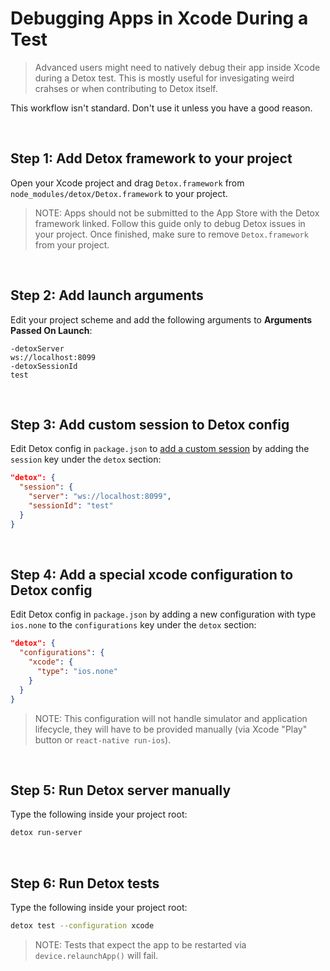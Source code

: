 # Debugging Apps in Xcode During a Test

> Advanced users might need to natively debug their app inside Xcode during a Detox test. This is mostly useful for invesigating weird crahses or when contributing to Detox itself.

This workflow isn't standard. Don't use it unless you have a good reason.

<br>

## Step 1: Add Detox framework to your project

Open your Xcode project and drag `Detox.framework` from `node_modules/detox/Detox.framework` to your project.

> NOTE: Apps should not be submitted to the App Store with the Detox framework linked. Follow this guide only to debug Detox issues in your project. Once finished, make sure to remove `Detox.framework` from your project.

<br>

## Step 2: Add launch arguments

Edit your project scheme and add the following arguments to **Arguments Passed On Launch**:
	
```
-detoxServer
ws://localhost:8099
-detoxSessionId
test
```

<br>

## Step 3: Add custom session to Detox config

Edit Detox config in `package.json` to [add a custom session](/docs/APIRef.Configuration.md#server-configuration) by adding the `session` key under the `detox` section:

```json
"detox": {
  "session": {
    "server": "ws://localhost:8099",
    "sessionId": "test"
  }
}
```

<br>

## Step 4: Add a special xcode configuration to Detox config

Edit Detox config in `package.json` by adding a new configuration with type `ios.none` to the `configurations` key under the `detox` section:

```json
"detox": {
  "configurations": {
    "xcode": {
      "type": "ios.none"
    }
  }
}
```

> NOTE: This configuration will not handle simulator and application lifecycle, they will have to be provided manually (via Xcode "Play" button or `react-native run-ios`).

<br>

## Step 5: Run Detox server manually

Type the following inside your project root:

```sh
detox run-server
```

<br>

## Step 6: Run Detox tests

Type the following inside your project root:

```sh
detox test --configuration xcode
```

> NOTE: Tests that expect the app to be restarted via `device.relaunchApp()` will fail.
